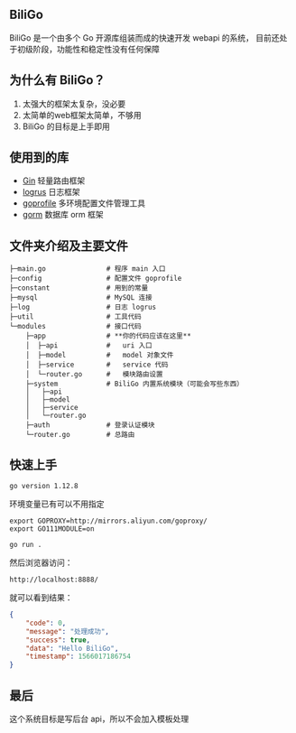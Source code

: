## BiliGo

BiliGo 是一个由多个 Go 开源库组装而成的快速开发 webapi 的系统，
目前还处于初级阶段，功能性和稳定性没有任何保障

## 为什么有 BiliGo？

1. 太强大的框架太复杂，没必要
2. 太简单的web框架太简单，不够用
3. BiliGo 的目标是上手即用

## 使用到的库

- [Gin](https://github.com/gin-gonic/gin) 轻量路由框架
- [logrus](https://github.com/sirupsen/logrus) 日志框架
- [goprofile](https://github.com/ltyyz/goprofile) 多环境配置文件管理工具
- [gorm](https://github.com/jinzhu/gorm) 数据库 orm 框架

## 文件夹介绍及主要文件

```
├─main.go               # 程序 main 入口
├─config                # 配置文件 goprofile
├─constant              # 用到的常量
├─mysql                 # MySQL 连接
├─log                   # 日志 logrus
├─util                  # 工具代码
└─modules               # 接口代码
    ├─app               # **你的代码应该在这里**
    │  ├─api            #   uri 入口
    │  ├─model          #   model 对象文件
    │  ├─service        #   service 代码
    │  └─router.go      #   模块路由设置
    ├─system            # BiliGo 内置系统模块（可能会写些东西）
    │   ├─api
    │   ├─model
    │   ├─service
    │   └─router.go
    ├─auth              # 登录认证模块
    └─router.go         # 总路由

```

## 快速上手

`go version 1.12.8`

环境变量已有可以不用指定

```
export GOPROXY=http://mirrors.aliyun.com/goproxy/
export GO111MODULE=on

go run .
```

然后浏览器访问：

```
http://localhost:8888/
```

就可以看到结果：

```json
{
    "code": 0,
    "message": "处理成功",
    "success": true,
    "data": "Hello BiliGo",
    "timestamp": 1566017186754
}
```

## 最后

这个系统目标是写后台 api，所以不会加入模板处理



